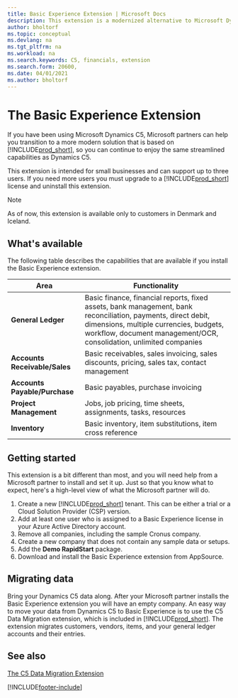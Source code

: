 ```yaml
---
title: Basic Experience Extension | Microsoft Docs
description: This extension is a modernized alternative to Microsoft Dynamics C5.
author: bholtorf
ms.topic: conceptual
ms.devlang: na
ms.tgt_pltfrm: na
ms.workload: na
ms.search.keywords: C5, financials, extension
ms.search.form: 20600, 
ms.date: 04/01/2021
ms.author: bholtorf
---
```


# The Basic Experience Extension

If you have been using Microsoft Dynamics C5, Microsoft partners can help you transition to a more modern solution that is based on [!INCLUDE[prod_short](includes/prod_short.md)], so you can continue to enjoy the same streamlined capabilities as Dynamics C5.

This extension is intended for small businesses and can support up to three users. If you need more users you must upgrade to a [!INCLUDE[prod_short](includes/prod_short.md)] license and uninstall this extension.

> [!NOTE]
> As of now, this extension is available only to customers in Denmark and Iceland.

## What's available

The following table describes the capabilities that are available if you install the Basic Experience extension.

|Area  |Functionality  |
|---------|---------|
|**General Ledger** |Basic finance, financial reports, fixed assets, bank management, bank reconciliation, payments, direct debit, dimensions, multiple currencies, budgets, workflow, document management/OCR, consolidation, unlimited companies|
|**Accounts Receivable/Sales** |Basic receivables, sales invoicing, sales discounts, pricing, sales tax, contact management |
|**Accounts Payable/Purchase** |Basic payables, purchase invoicing |
|**Project Management** |Jobs, job pricing, time sheets, assignments, tasks, resources |
|**Inventory** |Basic inventory, item substitutions, item cross reference |

## Getting started

This extension is a bit different than most, and you will need help from a Microsoft partner to install and set it up. Just so that you know what to expect, here's a high-level view of what the Microsoft partner will do.

1. Create a new [!INCLUDE[prod_short](includes/prod_short.md)] tenant. This can be either a trial or a Cloud Solution Provider (CSP) version.
2. Add at least one user who is assigned to a Basic Experience license in your Azure Active Directory account.
3. Remove all companies, including the sample Cronus company.
4. Create a new company that does not contain any sample data or setups.
5. Add the **Demo RapidStart** package. <!--what does the package contain?-->
6. Download and install the Basic Experience extension from AppSource.

## Migrating data

Bring your Dynamics C5 data along. After your Microsoft partner installs the Basic Experience extension you will have an empty company. An easy way to move your data from Dynamics C5 to Basic Experience is to use the C5 Data Migration extension, which is included in [!INCLUDE[prod_short](includes/prod_short.md)]. The extension migrates customers, vendors, items, and your general ledger accounts and their entries.

## See also

[The C5 Data Migration Extension](ui-extensions-c5-data-migration.md)  

[!INCLUDE[footer-include](includes/footer-banner.md)]
